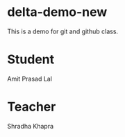 # delta-demo-new
This is a demo for git and github class.

# Student
Amit Prasad Lal

# Teacher
Shradha Khapra